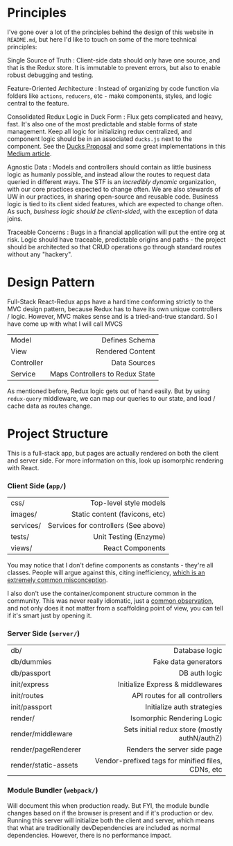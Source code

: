 # Principles

I've gone over a lot of the principles behind the design of this website in `README.md`, but here I'd like to touch on some of the more technical principles:

Single Source of Truth
: Client-side data should only have one source, and that is the Redux store. It is immutable to prevent errors, but also to enable robust debugging and testing.

Feature-Oriented Architecture
: Instead of organizing by code function via folders like `actions`, `reducers`, etc - make components, styles, and logic central to the feature.

Consolidated Redux Logic in Duck Form
: Flux gets complicated and heavy, fast. It's also one of the most predictable and stable forms of state management. Keep all logic for initializing redux centralized, and component logic should be in an associated `ducks.js` next to the component. See the [Ducks Proposal](https://github.com/erikras/ducks-modular-redux) and some great implementations in this [Medium article](https://medium.com/front-end-hacking/structuring-react-and-redux-applications-255361d24f84).

Agnostic Data
: Models and controllers should contain as little business logic as humanly possible, and instead allow the routes to request data queried in different ways. The STF is an *incredibly dynamic* organization, with our core practices expected to change often. We are also stewards of UW in our practices, in sharing open-source and reusable code. Business logic is tied to its client sided features, which are expected to change often. As such, *business logic should be client-sided*, with the exception of data joins.

Traceable Concerns
: Bugs in a financial application will put the entire org at risk. Logic should have traceable, predictable origins and paths - the project should be architected so that CRUD operations go through standard routes without any "hackery".

# Design Pattern

Full-Stack React-Redux apps have a hard time conforming strictly to the MVC design pattern, because Redux has to have its own unique controllers / logic. However, MVC makes sense and is a tried-and-true standard. So I have come up with what I will call MVCS

| | |
| :------------- | -------------: |
Model | Defines Schema
View | Rendered Content
Controller | Data Sources
Service | Maps Controllers to Redux State

As mentioned before, Redux logic gets out of hand easily. But by using `redux-query` middleware, we can map our queries to our state, and load / cache data as routes change.

# Project Structure

This is a full-stack app, but pages are actually rendered on both the client and server side. For more information on this, look up isomorphic rendering with React.

### Client Side (`app/`)
| | |
| :------------- | -------------: |
css/ | Top-level style models
images/ | Static content (favicons, etc)
services/ | Services for controllers (See above)
tests/ | Unit Testing (Enzyme)
views/ | React Components

You may notice that I don't define components as constants - they're all classes. People will argue against this, citing inefficiency, [which is an extremely common misconception](https://medium.com/modus-create-front-end-development/component-rendering-performance-in-react-df859b474adc).

I also don't use the container/component structure common in the community. This was never really idiomatic, just a [common observation](https://twitter.com/dan_abramov/status/668585589609005056?lang=en), and not only does it not matter from a scaffolding point of view, you can tell if it's smart just by opening it.

### Server Side (`server/`)
| | |
| :------------- | -------------: |
db/ | Database logic
db/dummies | Fake data generators
db/passport | DB auth logic
init/express | Initialize Express & middlewares
init/routes | API routes for all controllers
init/passport | Initialize auth strategies
render/ | Isomorphic Rendering Logic
render/middleware | Sets initial redux store (mostly authN/authZ)
render/pageRenderer | Renders the server side page
render/static-assets | Vendor-prefixed tags for minified files, CDNs, etc

### Module Bundler (`webpack/`)
Will document this when production ready. But FYI, the module bundle changes based on if the browser is present and if it's production or dev.
Running this server will initialize both the client and server, which means that what are traditionally devDependencies are included as normal dependencies. However, there is no performance impact.

